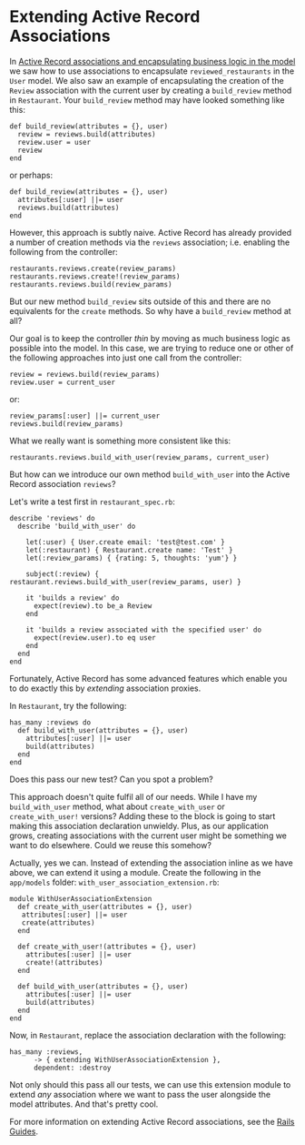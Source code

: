 # Extending Active Record Associations
In [Active Record associations and encapsulating business logic in the model](reviewed_restaurants.md) we saw how to use associations to encapsulate `reviewed_restaurants` in the `User` model.  We also saw an example of encapsulating the creation of the `Review` association with the current user by creating a `build_review` method in `Restaurant`.  Your `build_review` method may have looked something like this:
```
def build_review(attributes = {}, user)
  review = reviews.build(attributes)
  review.user = user
  review
end
```
or perhaps:
```
def build_review(attributes = {}, user)
  attributes[:user] ||= user
  reviews.build(attributes)
end
```

However, this approach is subtly naive.  Active Record has already provided a number of creation methods via the `reviews` association; i.e. enabling the following from the controller:
```
restaurants.reviews.create(review_params)
restaurants.reviews.create!(review_params)
restaurants.reviews.build(review_params)
```
But our new method `build_review` sits outside of this and there are no equivalents for the `create` methods.  So why have a `build_review` method at all?

Our goal is to keep the controller _thin_ by moving as much business logic as possible into the model.  In this case, we are trying to reduce one or other of the following approaches into just one call from the controller:
```
review = reviews.build(review_params)
review.user = current_user
```
or:
```
review_params[:user] ||= current_user
reviews.build(review_params)
```

What we really want is something more consistent like this:
```
restaurants.reviews.build_with_user(review_params, current_user)
```
But how can we introduce our own method `build_with_user` into the Active Record association `reviews`?

Let's write a test first in `restaurant_spec.rb`:
```
describe 'reviews' do
  describe 'build_with_user' do

    let(:user) { User.create email: 'test@test.com' }
    let(:restaurant) { Restaurant.create name: 'Test' }
    let(:review_params) { {rating: 5, thoughts: 'yum'} }

    subject(:review) { restaurant.reviews.build_with_user(review_params, user) }

    it 'builds a review' do
      expect(review).to be_a Review
    end

    it 'builds a review associated with the specified user' do
      expect(review.user).to eq user
    end
  end
end
```

Fortunately, Active Record has some advanced features which enable you to do exactly this by _extending_ association proxies.

In `Restaurant`, try the following:
```
has_many :reviews do
  def build_with_user(attributes = {}, user)
    attributes[:user] ||= user
    build(attributes)
  end
end
```
Does this pass our new test?  Can you spot a problem?

This approach doesn't quite fulfil all of our needs.  While I have my `build_with_user` method, what about `create_with_user` or `create_with_user!` versions?  Adding these to the block is going to start making this association declaration unwieldy.  Plus, as our application grows, creating associations with the current user might be something we want to do elsewhere.  Could we reuse this somehow?

Actually, yes we can.  Instead of extending the association inline as we have above, we can extend it using a module.  Create the following in the `app/models` folder:
`with_user_association_extension.rb`:
```
module WithUserAssociationExtension
  def create_with_user(attributes = {}, user)
   attributes[:user] ||= user
   create(attributes)
  end

  def create_with_user!(attributes = {}, user)
    attributes[:user] ||= user
    create!(attributes)
  end

  def build_with_user(attributes = {}, user)
    attributes[:user] ||= user
    build(attributes)
  end
end
```
Now, in `Restaurant`, replace the association declaration with the following:
```
has_many :reviews,
      -> { extending WithUserAssociationExtension },
      dependent: :destroy
```

Not only should this pass all our tests, we can use this extension module to extend _any_ association where we want to pass the user alongside the model attributes.  And that's pretty cool.

For more information on extending Active Record associations, see the [Rails Guides](http://guides.rubyonrails.org/association_basics.html#association-extensions).
